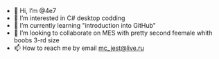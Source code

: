 - 👋 Hi, I’m @4e7
- 👀 I’m interested in C# desktop codding
- 🌱 I’m currently learning "introduction into GitHub"
- 💞️ I’m looking to collaborate on MES with pretty second feemale whith boobs 3-rd size
- 📫 How to reach me by email mc_jest@live.ru

<!---
4e7/4e7 is a ✨ special ✨ repository because its `README.md` (this file) appears on your GitHub profile.
You can click the Preview link to take a look at your changes.
--->
